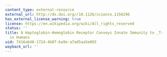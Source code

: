 ```yaml
---
content_type: external-resource
external_url: http://dx.doi.org//10.1126/science.1156296
has_external_license_warning: true
license: https://en.wikipedia.org/wiki/All_rights_reserved
status: ''
title: A Haptoglobin-Hemoglobin Receptor Conveys Innate Immunity to _Trypanosoma brucei_
  in Humans
uid: 7416a648-1724-4b07-ba9e-a7ad5aa5e003
wayback_url: ''
---
```

